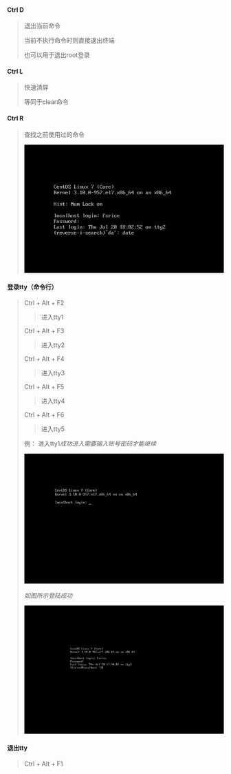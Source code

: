 

#### Ctrl D

> 退出当前命令
>
> 当前不执行命令时则直接退出终端
>
> 也可以用于退出root登录

#### Ctrl L

> 快速清屏
>
> 等同于clear命令

#### Ctrl R

> 查找之前使用过的命令
>
> ![image-20230720181328968](.\img\02_快捷键\image-20230720181328968-1689848010703-24.png)

#### 登录tty（命令行）

>  Ctrl + Alt + F2
>
> >  进入tty1
>
> Ctrl + Alt + F3
>
> > 进入tty2
>
> Ctrl + Alt + F4
>
> > 进入tty3
>
> Ctrl + Alt + F5
>
> > 进入tty4
>
> Ctrl + Alt + F6
>
> > 进入tty5
>
> 例： 进入tty1*成功进入需要输入账号密码才能继续* 
>
> ![image-20230720180224597](.\img\02_快捷键\image-20230720180224597-1689847345777-16.png)
>
> *如图所示登陆成功*
>
> ![image-20230720180304620](.\img\02_快捷键\image-20230720180304620.png)

#### 退出tty

> Ctrl + Alt + F1

